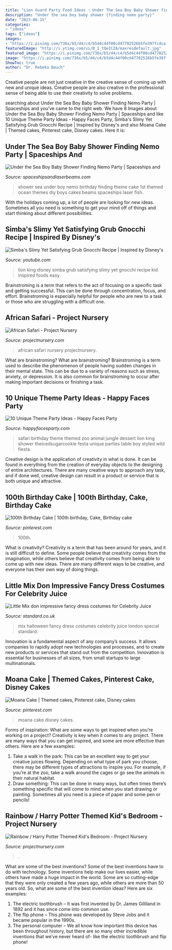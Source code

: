 ```yaml
---
title: "Lion Guard Party Food Ideas : Under The Sea Boy Baby Shower finding Nemo Party"
description: "Under the sea boy baby shower {finding nemo party}"
date: "2023-06-15"
categories:
- "ideas"
tags: ["ideas"]
images:
- "https://i.pinimg.com/736x/b5/d4/c4/b5d4c44f00cd47702526b5fe397fcdca.jpg"
featuredImage: "http://i.ytimg.com/vi/B_1_tQeICZA/maxresdefault.jpg"
featured_image: "https://i.pinimg.com/736x/b5/d4/c4/b5d4c44f00cd47702526b5fe397fcdca.jpg"
image: "https://i.pinimg.com/736x/b5/d4/c4/b5d4c44f00cd47702526b5fe397fcdca.jpg"
ShowToc: true
author: "Dr. Rebeka Bauch"
---
```



Creative people are not just creative in the creative sense of coming up with new and unique ideas. Creative people are also creative in the professional sense of being able to use their creativity to solve problems.

	

		
searching about Under the Sea Boy Baby Shower Finding Nemo Party | Spaceships and you've came to the right web. We have 8 Images about Under the Sea Boy Baby Shower Finding Nemo Party | Spaceships and like 10 Unique Theme Party Ideas - Happy Faces Party, Simba&#039;s Slimy Yet Satisfying Grub Gnocchi Recipe | Inspired by Disney&#039;s and also Moana Cake | Themed cakes, Pinterest cake, Disney cakes. Here it is:
		
    
## Under The Sea Boy Baby Shower Finding Nemo Party | Spaceships And

<img loading=lazy src="http://spaceshipsandlaserbeams.com/wp-content/uploads/2015/09/under-the-sea-baby-shower-finding-nemo-birthday-party-600x600.jpg" onerror="this.onerror=null;this.src='https://tse4.mm.bing.net/th?id=OIP.ViSToZRXjK1vO5XhJVJQiQHaHa&amp;pid=15.1';" alt="Under the Sea Boy Baby Shower Finding Nemo Party | Spaceships and">

_Source: spaceshipsandlaserbeams.com_

>shower sea under boy nemo birthday finding theme cake 1st themed ocean themes diy boys cakes beams spaceships laser fish. 

	

With the holidays coming up, a lot of people are looking for new ideas. Sometimes all you need is something to get your mind off of things and start thinking about different possibilities. 

    
## Simba&#039;s Slimy Yet Satisfying Grub Gnocchi Recipe | Inspired By Disney&#039;s

<img loading=lazy src="http://i.ytimg.com/vi/B_1_tQeICZA/maxresdefault.jpg" onerror="this.onerror=null;this.src='https://tse2.mm.bing.net/th?id=OIP.vN2qeaqDneyW4DjMxHc0lQHaEK&amp;pid=15.1';" alt="Simba&#039;s Slimy Yet Satisfying Grub Gnocchi Recipe | Inspired by Disney&#039;s">

_Source: youtube.com_

>lion king disney simba grub satisfying slimy yet gnocchi recipe kid inspired foods easy. 

	

Brainstroming is a term that refers to the act of focusing on a specific task and getting successful. This can be done through concentration, focus, and effort. Brainstroming is especially helpful for people who are new to a task or those who are struggling with a difficult one.

    
## African Safari - Project Nursery

<img loading=lazy src="https://projectnursery.com/wp-content/uploads/2011/12/IMG_0622.jpg" onerror="this.onerror=null;this.src='https://tse1.mm.bing.net/th?id=OIP.DtiTYJnsSxfSD9ywkKExCwHaFj&amp;pid=15.1';" alt="African Safari - Project Nursery">

_Source: projectnursery.com_

>african safari nursery projectnursery. 

	

What are brainstroming?
What are brainstroming? Brainstroming is a term used to describe the phenomenon of people having sudden changes in their mental state. This can be due to a variety of reasons such as stress, anxiety, or depression. It is also common for brainstroming to occur after making important decisions or finishing a task.

    
## 10 Unique Theme Party Ideas - Happy Faces Party

<img loading=lazy src="http://happyfacesparty.com/wp-content/uploads/2017/08/d2ceb8fdfcfac48803f0ec0f9d0e39a5.jpg" onerror="this.onerror=null;this.src='https://tse1.mm.bing.net/th?id=OIP.deAkZKlcU4eBwlKCY0VXpQHaLR&amp;pid=15.1';" alt="10 Unique Theme Party Ideas - Happy Faces Party">

_Source: happyfacesparty.com_

>safari birthday theme themed zoo animal jungle dessert lion king shower theicedsugarcookie festa unique parties table boy styled wild fiesta. 

	

Creative design is the application of creativity in what is done. It can be found in everything from the creation of everyday objects to the designing of entire architectures. There are many creative ways to approach any task, and if done well, creative design can result in a product or service that is both unique and attractive.

    
## 100th Birthday Cake | 100th Birthday, Cake, Birthday Cake

<img loading=lazy src="https://i.pinimg.com/originals/04/a8/00/04a8000ceb01f8cd9155a5ace2f4032e.jpg" onerror="this.onerror=null;this.src='https://tse2.mm.bing.net/th?id=OIP.FlYfkZcRZLX0c9WrMwXrmAHaJ4&amp;pid=15.1';" alt="100th Birthday Cake | 100th birthday, Cake, Birthday cake">

_Source: pinterest.com_

>100th. 

	

What is creativity?
Creativity is a term that has been around for years, and it is still difficult to define. Some people believe that creativity comes from the imagination, while others believe that creativity comes from being able to come up with new ideas. There are many different ways to be creative, and everyone has their own way of doing things.

    
## Little Mix Don Impressive Fancy Dress Costumes For Celebrity Juice

<img loading=lazy src="https://static.standard.co.uk/s3fs-public/thumbnails/image/2015/10/29/11/littlemixcelebjuice2910a.jpg" onerror="this.onerror=null;this.src='https://tse3.mm.bing.net/th?id=OIP.peLYbVMKu9pr_RRG0t2TAgHaE8&amp;pid=15.1';" alt="Little Mix don impressive fancy dress costumes for Celebrity Juice">

_Source: standard.co.uk_

>mix halloween fancy dress costumes celebrity juice london special standard. 

	

Innovation is a fundamental aspect of any company’s success. It allows companies to rapidly adopt new technologies and processes, and to create new products or services that stand out from the competition. Innovation is essential for businesses of all sizes, from small startups to large multinationals.

    
## Moana Cake | Themed Cakes, Pinterest Cake, Disney Cakes

<img loading=lazy src="https://i.pinimg.com/736x/b5/d4/c4/b5d4c44f00cd47702526b5fe397fcdca.jpg" onerror="this.onerror=null;this.src='https://tse2.mm.bing.net/th?id=OIP.aLg4N_xV0lyQI7qHypSh5AHaLH&amp;pid=15.1';" alt="Moana Cake | Themed cakes, Pinterest cake, Disney cakes">

_Source: pinterest.com_

>moana cake disney cakes. 

	

Forms of inspiration: What are some ways to get inspired when you’re working on a project?
Creativity is key when it comes to any project. There are many ways that you can get inspired, and some are more effective than others. Here are a few examples: 
1. Take a walk in the park: This can be an excellent way to get your creative juices flowing. Depending on what type of park you choose, there may be different types of attractions to inspire you. For example, if you’re at the zoo, take a walk around the cages or go see the animals in their natural habitat. 
2. Draw something: This can be done in many ways, but often times there’s something specific that will come to mind when you start drawing or painting. Sometimes all you need is a piece of paper and some pen or pencils!

    
## Rainbow / Harry Potter Themed Kid&#039;s Bedroom - Project Nursery

<img loading=lazy src="https://projectnursery.com/wp-content/uploads/2016/07/ari-room-5.jpg" onerror="this.onerror=null;this.src='https://tse1.mm.bing.net/th?id=OIP.ttzEVJ5G-J8ytk5RMEt_wQHaLH&amp;pid=15.1';" alt="Rainbow / Harry Potter Themed Kid&#039;s Bedroom - Project Nursery">

_Source: projectnursery.com_

>. 

	

What are some of the best inventions?
Some of the best inventions have to do with technology. Some inventions help make our lives easier, while others have made a huge impact in the world. Some are so cutting-edge that they were only created a few years ago, while others are more than 50 years old. So, what are some of the best invention ideas? Here are six examples: 
1) The electric toothbrush – It was first invented by Dr. James Gilliland in 1892 and it has since come into common use.
2) The flip phone – This phone was developed by Steve Jobs and it became popular in the 1990s.
3) The personal computer – We all know how important this device has been throughout history, but there are so many other incredible inventions that we’ve never heard of- like the electric toothbrush and flip phone!

